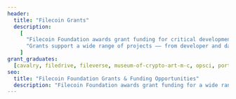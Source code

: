 ```yaml
---
header:
  title: "Filecoin Grants"
  description:
    [
      "Filecoin Foundation awards grant funding for critical development projects to foster a more decentralized, efficient, and robust foundation for humanity’s information. ",
      "Grants support a wide range of projects –– from developer and data tooling and integrations to applications and research –– that benefit ecosystem participants like developers and storage providers.",
    ]
grant_graduates:
  [cavalry, filedrive, fileverse, museum-of-crypto-art-m-c, opsci, portrait]
seo:
  title: "Filecoin Foundation Grants & Funding Opportunities"
  description: "Filecoin Foundation awards grant funding for a wide range of projects –– from developer and data tooling and integrations to applications and research."
---
```

